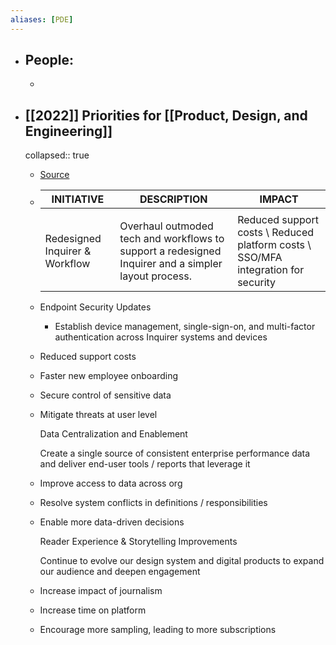 ```yaml
---
aliases: [PDE]
---
```


- ## People:
	-
- ## [[2022]] Priorities for [[Product, Design, and Engineering]]
  collapsed:: true
	- [Source](https://docs.google.com/presentation/d/1JZmEnF0SKHjAp10PEqmmWqi3fCUcwwyqQdMGkWdTRHo/edit)
	- | INITIATIVE | DESCRIPTION | IMPACT |
	  | ---------- | ----------- | ------ |
	  |            |             |        |
	  | Redesigned Inquirer & Workflow | Overhaul outmoded tech and workflows to support a redesigned Inquirer and a simpler layout process. |      Reduced support costs \ Reduced platform costs \ SSO/MFA integration for security  |     |
	- Endpoint Security Updates
		- Establish device management, single-sign-on, and multi-factor authentication across Inquirer systems and devices
	- Reduced support costs
	- Faster new employee onboarding
	- Secure control of sensitive data
	- Mitigate threats at user level
	    
	  
	  Data Centralization and Enablement
	  
	  Create a single source of consistent enterprise performance data and deliver end-user tools / reports that leverage it
	- Improve access to data across org
	- Resolve system conflicts in definitions / responsibilities
	- Enable more data-driven decisions
	    
	  
	  Reader Experience & Storytelling Improvements
	  
	  Continue to evolve our design system and digital products to expand our audience and deepen engagement
	- Increase impact of journalism
	- Increase time on platform
	- Encourage more sampling, leading to more subscriptions